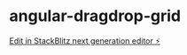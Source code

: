 # angular-dragdrop-grid

[Edit in StackBlitz next generation editor ⚡️](https://stackblitz.com/~/github.com/andregomars/angular-dragdrop-grid)